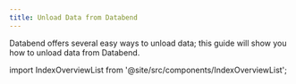 ```yaml
---
title: Unload Data from Databend
---
```


Databend offers several easy ways to unload data; this guide will show you how to unload data from Databend.

import IndexOverviewList from '@site/src/components/IndexOverviewList';

<IndexOverviewList />